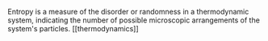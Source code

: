 Entropy is a measure of the disorder or randomness in a thermodynamic system, indicating the number of possible microscopic arrangements of the system's particles.
[[thermodynamics]]
